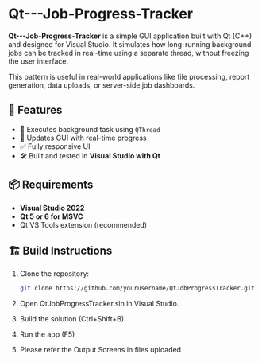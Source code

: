# Qt---Job-Progress-Tracker

**Qt---Job-Progress-Tracker** is a simple GUI application built with Qt (C++) and designed for Visual Studio. It simulates how long-running background jobs can be tracked in real-time using a separate thread, without freezing the user interface.

This pattern is useful in real-world applications like file processing, report generation, data uploads, or server-side job dashboards.

## 🔧 Features

- 🚀 Executes background task using `QThread`
- 🔄 Updates GUI with real-time progress
- ✅ Fully responsive UI
- 🛠 Built and tested in **Visual Studio with Qt**

## 📦 Requirements

- **Visual Studio 2022**
- **Qt 5 or 6 for MSVC**
- Qt VS Tools extension (recommended)

## 🏗 Build Instructions

1. Clone the repository:
   ```bash
   git clone https://github.com/yourusername/QtJobProgressTracker.git
2. Open QtJobProgressTracker.sln in Visual Studio.

3. Build the solution (Ctrl+Shift+B)

4. Run the app (F5)
5. Please refer the Output Screens in files uploaded
